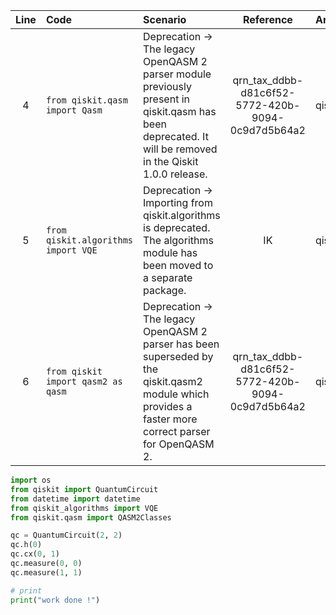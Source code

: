 | Line | Code | Scenario | Reference | Artifact | Refactoring |
| :--: | :--- | :------- | :-------: | :------- | :---------- |
| 4 | `from qiskit.qasm import Qasm` | Deprecation -> The legacy OpenQASM 2 parser module previously present in qiskit.qasm has been deprecated. It will be removed in the Qiskit 1.0.0 release. | qrn_tax_ddbb-d81c6f52-5772-420b-9094-0c9d7d5b64a2 | qiskit.qasm | |
| 5 | `from qiskit.algorithms import VQE` | Deprecation -> Importing from qiskit.algorithms is deprecated. The algorithms module has been moved to a separate package. | IK | qiskit.algorithms | `from qiskit_algorithms import VQE` |
| 6 | `from qiskit import qasm2 as qasm` | Deprecation -> The legacy OpenQASM 2 parser has been superseded by the qiskit.qasm2 module which provides a faster more correct parser for OpenQASM 2. | qrn_tax_ddbb-d81c6f52-5772-420b-9094-0c9d7d5b64a2 | qiskit.qasm2 | `from qiskit.qasm import QASM2Classes` |


```python
import os
from qiskit import QuantumCircuit
from datetime import datetime
from qiskit_algorithms import VQE
from qiskit.qasm import QASM2Classes

qc = QuantumCircuit(2, 2)
qc.h(0)
qc.cx(0, 1)
qc.measure(0, 0)
qc.measure(1, 1)

# print
print("work done !")
```